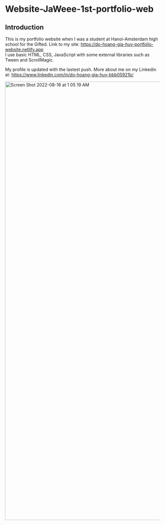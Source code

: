 # Website-JaWeee-1st-portfolio-web

## Introduction

This is my portfolio website when I was a student at Hanoi-Amsterdam high school for the Gifted. Link to my site: https://do-hoang-gia-huy-portfolio-website.netlify.app <br>
I use basic HTML, CSS, JavaScript with some external libraries such as Tween and ScrollMagic. <br>

My profile is updated with the lastest push. More about me on my Linkedin at: https://www.linkedin.com/in/do-hoang-gia-huy-bbb05921b/

<img width="1426" alt="Screen Shot 2022-08-16 at 1 05 19 AM" src="https://user-images.githubusercontent.com/72744045/184690673-2b19408c-cb9f-48ee-a726-40b818766069.png">

